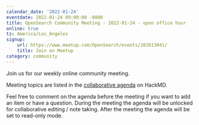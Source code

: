 ```yaml
---
calendar_date: '2022-01-24'
eventdate: 2022-01-24 09:00:00 -0800
title: OpenSearch Community Meeting - 2022-01-24 - open office hour
online: true
tz: America/Los_Angeles
signup:
    url: https://www.meetup.com/OpenSearch/events/282613041/
    title: Join on Meetup
category: community
---
```


Join us for our weekly online community meeting.

Meeting topics are listed in the [collaborative agenda](https://hackmd.io/@HmdZWaVnQU6M8icdvC5TwQ/SJ9a9eYcK?both=) on HackMD.

Feel free to comment on the agenda before the meeting if you want to add an item or have a question.
During the meeting the agenda will be unlocked for collaborative editing / note taking. After the meeting the agenda will be set to read-only mode.

